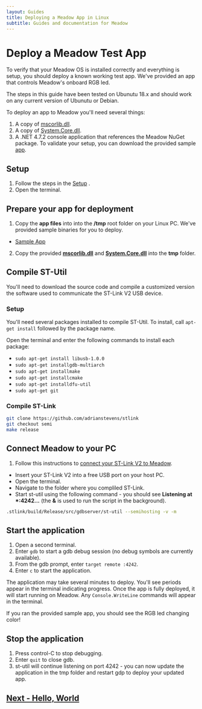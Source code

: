 ```yaml
---
layout: Guides
title: Deploying a Meadow App in Linux
subtitle: Guides and documentation for Meadow
---
```


# Deploy a Meadow Test App

To verify that your Meadow OS is installed correctly and everything is setup, you should deploy a known working test app. We've provided an app that controls Meadow's onboard RGB led.

The steps in this guide have been tested on Ubunutu 18.x and should work on any current version of Ubunutu or Debian.

To deploy an app to Meadow you'll need several things:


1. A copy of [mscorlib.dll](https://www.wildernesslabs.co/downloads?f=/Meadow_Beta/binaries/mscorlib.dll).
1. A copy of [System.Core.dll](https://www.wildernesslabs.co/downloads?f=/Meadow_Beta/binaries/System.Core.dll).
1. A .NET 4.7.2 console application that references the Meadow NuGet package. To validate your setup, you can download the provided sample [app](https://www.wildernesslabs.co/downloads?f=/Meadow_Beta/HelloMeadow.zip).

## Setup

1. Follow the steps in the [Setup](/Guides/Getting_Started/Setup/) .
1. Open the terminal.


## Prepare your app for deployment
1. Copy the **app files** into into the **/tmp** root folder on your Linux PC. We've provided sample binaries for you to deploy.
 * [Sample App](https://www.wildernesslabs.co/downloads?f=/Meadow_Beta/HelloMeadow.zip)
2. Copy the provided **[mscorlib.dll](https://www.wildernesslabs.co/downloads?f=/Meadow_Beta/binaries/mscorlib.dll)** and **[System.Core.dll](https://www.wildernesslabs.co/downloads?f=/Meadow_Beta/binaries/System.Core.dll)** into the **tmp** folder.

## Compile ST-Util
You'll need to download the source code and compile a customized version the software used to communicate the ST-Link V2 USB device.

### Setup
You'll need several packages installed to compile ST-Util.
To install, call `apt-get install` followed by the package name.

Open the terminal and enter the following commands to install each package:
* `sudo apt-get install libusb-1.0.0`
* `sudo apt-get installgdb-multiarch`
* `sudo apt-get installmake`
* `sudo apt-get installcmake`
* `sudo apt-get installdfu-util`
* `sudo apt-get git`

### Compile ST-Link
```bash
git clone https://github.com/adrianstevens/stlink
git checkout semi
make release
```

## Connect Meadow to your PC
1. Follow this instructions to [connect your ST-Link V2 to Meadow](/Guides/Getting_Started/Setup/stlink/).
* Insert your ST-Link V2 into a free USB port on your host PC.
* Open the terminal.
* Navigate to the folder where you compliled ST-Link.
* Start st-util using the following command - you should see **Listening at \*:4242...** (the **&** is used to run the script in the background).

```bash
.stlink/build/Release/src/gdbserver/st-util --semihosting -v -m 
```

## Start the application
1. Open a second terminal.
1. Enter `gdb` to start a gdb debug session (no debug symbols are currently available).
1. From the gdb prompt, enter `target remote :4242`.
1. Enter `c` to start the application.

The application may take several minutes to deploy. You'll see periods appear in the terminal indicating progress. Once the app is fully deployed, it will start running on Meadow. Any `Console.WriteLine` commands will appear in the terminal.

If you ran the provided sample app, you should see the RGB led changing color!

## Stop the application
1. Press control-C to stop debugging.
1. Enter `quit` to close gdb.
1. st-util will continue listening on port 4242 - you can now update the application in the tmp folder and restart gdp to deploy your updated app.

## [Next - Hello, World](/Guides/Getting_Started/Hello_World/)